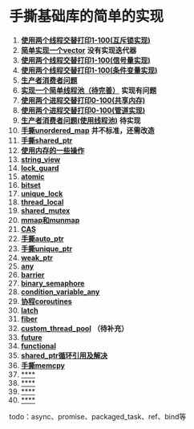 # 手撕基础库的简单的实现

1. [**使用两个线程交替打印1-100(互斥锁实现)**](./手撕/使用两个线程交替打印1-100(互斥锁实现).cpp)
2. [**简单实现一个vector**](./手撕/my_vector.h) **没有实现迭代器**
3. [**使用两个线程交替打印1-100(信号量实现)**](./手撕/使用两个线程交替打印1-100(信号量实现).cpp)
4. [**使用两个线程交替打印1-100(条件变量实现)**](./手撕/使用两个线程交替打印1-100(条件变量实现).cpp)
5. [**生产者消费者问题**](./手撕/生产者消费者问题.cpp)
6. [**实现一个简单线程池（待完善）**](./手撕/my_thread_pool.h)  **实现有问题**
7. [**使用两个进程交替打印0-100(共享内存)**](./手撕/使用两个进程交替打印0-100(共享内存).cpp)
8. [**使用两个进程交替打印0-100(管道实现)**](./手撕/使用两个进程交替打印0-100(管道实现).cpp)
9. [**生产者消费者问题(使用线程池)**](./手撕/生产者消费者问题(使用线程池).cpp)  **待实现**
10. [**手撕unordered_map**](./手撕/my_unordered_map.cpp)    **并不标准，还需改造**
11. [**手撕shared_ptr**](./手撕/my_shared_ptr.h)
12. [**使用内存的一些操作**](./手撕/mem.md)
13. [**string_view**](./手撕/string_view.md) 
14. [**lock_guard**](./手撕/lock_guard.cpp) 
15. [**atomic**](./手撕/atomic.md) 
16. [**bitset**](./手撕/bitset.md) 
17. [**unique_lock**](./手撕/unique_lock.md)
18. [**thread_local**](./手撕/thread_local.md)
19. [**shared_mutex**](./手撕/shared_mutex.md)
20. [**mmap和munmap**](./手撕/mmap和munmap.md)
21. [**CAS**](./手撕/CAS.md)
22. [**手撕auto_ptr**](./手撕/AutoPtr.cpp)
23. [**手撕unique_ptr**](./手撕/UniquePtr.cpp)
24. [**weak_ptr**](./手撕/WeakPtr.md)
25. [**any**](./手撕/any.md)
26. [**barrier**](./手撕/barrier.md)
27. [**binary_semaphore**](./手撕/binary_semaphore.md)
28. [**condition_variable_any**](./手撕/condition_variable_any.md)
29. [**协程coroutines**](./手撕/coroutines.md)
30. [**latch**](./手撕/latch.md)
31. [**fiber**](./手撕/fiber.md)
32. [**custom_thread_pool**](./手撕/custom_thread_pool.hpp) **（待补充）**
33. [**future**](./手撕/future.md)
34. [**functional**](./手撕/functional.md)
35. [**shared_ptr循环引用及解决**](./手撕/shared_weak.md)
36. [**手撕memcpy**](./手撕/memcpy.cpp)
37. [****](./手撕/xxxx.cpp)
38. [****](./手撕/xxxx.cpp)
39. [****](./手撕/xxxx.cpp)
40. [****](./手撕/xxxx.cpp)

todo：async、promise、packaged_task、ref、bind等
